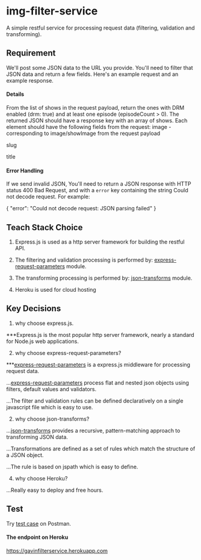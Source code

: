 # img-filter-service
A simple restful service for processing request data (filtering, validation and transforming).

## Requirement

We'll post some JSON data to the URL you provide. You'll need to filter that JSON data and return a few fields. Here's an example request and an example response.

#### Details

From the list of shows in the request payload, return the ones with DRM enabled (drm: true) and at least one episode (episodeCount > 0).
The returned JSON should have a response key with an array of shows. Each element should have the following fields from the request:
image - corresponding to image/showImage from the request payload

slug

title

#### Error Handling

If we send invalid JSON, You'll need to return a JSON response with HTTP status 400 Bad Request, and with a `error` key containing the string Could not decode request. For example:

{
    "error": "Could not decode request: JSON parsing failed"
}

## Teach Stack Choice
1. Express.js is used as a http server framework for building the restful API.

2. The filtering and validation processing is performed by:
[express-request-parameters](https://github.com/Jokero/express-request-parameters) module.

3. The transforming  processing is performed by:
[json-transforms](https://github.com/ColinEberhardt/json-transforms) module.

4. Heroku is used for cloud hosting

## Key Decisions
1. why choose express.js.

***Express.js is the most popular http server framework,  nearly a standard for Node.js web applications.

2. why choose express-request-parameters?

***[express-request-parameters](https://github.com/Jokero/express-request-parameters) is a express.js middleware for processing request data.

...[express-request-parameters](https://github.com/Jokero/express-request-parameters) process flat and nested json objects using filters, default values and validators.

...The filter and validation rules can be defined declaratively on a single javascript file which is easy to use.

2. why choose json-transforms?

...[json-transforms](https://github.com/ColinEberhardt/json-transforms) provides a recursive, pattern-matching approach to transforming JSON data.

...Transformations are defined as a set of rules which match the structure of a JSON object.

...The rule is based on jspath which is easy to define.

4. why choose Heroku?

...Really easy to deploy and free hours.

## Test
Try [test case](https://www.getpostman.com/collections/2591454a5eb9f0758f1d) on Postman.

#### The endpoint on Heroku

https://gavinfilterservice.herokuapp.com


